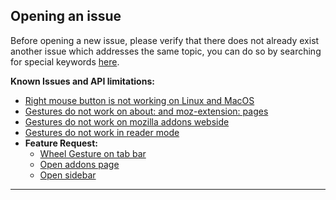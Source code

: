 ## Opening an issue

Before opening a new issue, please verify that there does not already exist another issue which addresses the same topic, you can do so by searching for special keywords [here](https://github.com/Robbendebiene/Gesturefy/issues).

**Known Issues and API limitations:**
- [Right mouse button is not working on Linux and MacOS](https://github.com/Robbendebiene/Gesturefy/issues/1)
- [Gestures do not work on about: and moz-extension: pages](https://github.com/Robbendebiene/Gesturefy/issues/5)
- [Gestures do not work on mozilla addons webside](https://github.com/Robbendebiene/Gesturefy/issues/6)
- [Gestures do not work in reader mode](https://github.com/Robbendebiene/Gesturefy/issues/46)
- **Feature Request:**
  - [Wheel Gesture on tab bar](https://github.com/Robbendebiene/Gesturefy/issues/40)
  - [Open addons page](https://github.com/Robbendebiene/Gesturefy/issues/64)
  - [Open sidebar](https://github.com/Robbendebiene/Gesturefy/issues/101)



***
